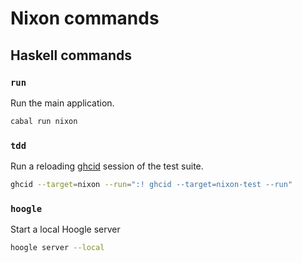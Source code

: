 # Nixon commands

## Haskell commands

### `run`

Run the main application.

```bash
cabal run nixon
```

### `tdd`

Run a reloading [ghcid](https://github.com/ndmitchell/ghcid) session of the test
suite.

```bash
ghcid --target=nixon --run=":! ghcid --target=nixon-test --run"
```

### `hoogle`

Start a local Hoogle server

```bash
hoogle server --local
```

